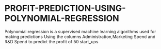 # PROFIT-PREDICTION-USING-POLYNOMIAL-REGRESSION
Polynomial regression is a supervised machine learning algorithms used for making predictions
Using the columns Administration,Marketing Spend and R&D Spend to predict the profit of 50 start_ups  
